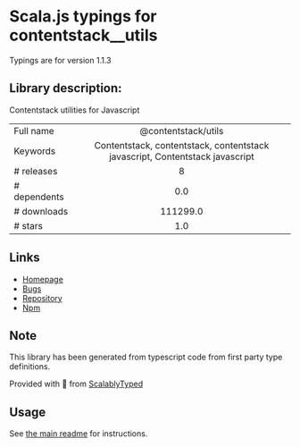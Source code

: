 
# Scala.js typings for contentstack__utils

Typings are for version 1.1.3

## Library description:
Contentstack utilities for Javascript

|                    |                 |
| ------------------ | :-------------: |
| Full name          | @contentstack/utils |
| Keywords           | Contentstack, contentstack, contentstack javascript, Contentstack javascript |
| # releases         | 8 |
| # dependents       | 0.0 |
| # downloads        | 111299.0 |
| # stars            | 1.0 |

## Links
- [Homepage](https://github.com/contentstack/contentstack-utils-javascript#readme)
- [Bugs](https://github.com/contentstack/contentstack-utils-javascript/issues)
- [Repository](https://github.com/contentstack/contentstack-utils-javascript)
- [Npm](https://www.npmjs.com/package/%40contentstack%2Futils)
    


## Note
This library has been generated from typescript code from first party type definitions.

Provided with :purple_heart: from [ScalablyTyped](https://github.com/oyvindberg/ScalablyTyped)

## Usage
See [the main readme](../../readme.md) for instructions.


